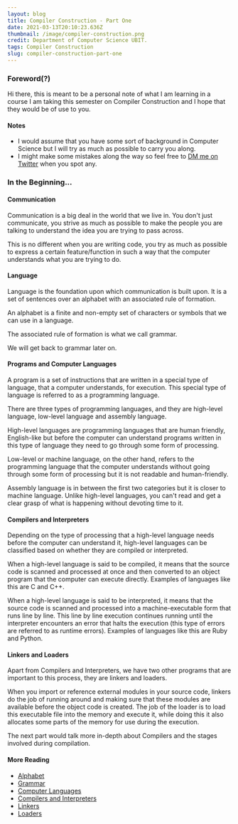 ```yaml
---
layout: blog
title: Compiler Construction - Part One
date: 2021-03-13T20:10:23.636Z
thumbnail: /image/compiler-construction.png
credit: Department of Computer Science UBIT.
tags: Compiler Construction
slug: compiler-construction-part-one
---
```


### Foreword(?)

Hi there, this is meant to be a personal note of what I am learning in a course I am taking this semester on Compiler Construction and I hope that they would be of use to you.

#### Notes

- I would assume that you have some sort of background in Computer Science but I will try as much as possible to carry you along.
- I might make some mistakes along the way so feel free to [DM me on Twitter](https://twitter.com/messages/compose?recipient_id=1249996578154328066) when you spot any.

### In the Beginning...

#### Communication

Communication is a big deal in the world that we live in. You don't just communicate, you strive as much as possible to make the people you are talking to understand the idea you are trying to pass across.

This is no different when you are writing code, you try as much as possible to express a certain feature/function in such a way that the computer understands what you are trying to do.

#### Language

Language is the foundation upon which communication is built upon. It is a set of sentences over an alphabet with an associated rule of formation.

An alphabet is a finite and non-empty set of characters or symbols that we can use in a language.

The associated rule of formation is what we call grammar.

We will get back to grammar later on.

#### Programs and Computer Languages

A program is a set of instructions that are written in a special type of language, that a computer understands, for execution. This special type of language is referred to as a programming language.

There are three types of programming languages, and they are high-level language, low-level language and assembly language.

High-level languages are programming languages that are human friendly, English-like but before the computer can understand programs written in this type of language they need to go through some form of processing.

Low-level or machine language, on the other hand, refers to the programming language that the computer understands without going through some form of processing but it is not readable and human-friendly.

Assembly language is in between the first two categories but it is closer to machine language. Unlike high-level languages, you can't read and get a clear grasp of what is happening without devoting time to it.

#### Compilers and Interpreters

Depending on the type of processing that a high-level language needs before the computer can understand it, high-level languages can be classified based on whether they are compiled or interpreted.

When a high-level language is said to be compiled, it means that the source code is scanned and processed at once and then converted to an object program that the computer can execute directly. Examples of languages like this are C and C++.

When a high-level language is said to be interpreted, it means that the source code is scanned and processed into a machine-executable form that runs line by line. This line by line execution continues running until the interpreter encounters an error that halts the execution (this type of errors are referred to as runtime errors). Examples of languages like this are Ruby and Python.

#### Linkers and Loaders

Apart from Compilers and Interpreters, we have two other programs that are important to this process, they are linkers and loaders.

When you import or reference external modules in your source code, linkers do the job of running around and making sure that these modules are available before the object code is created. The job of the loader is to load this executable file into the memory and execute it, while doing this it also allocates some parts of the memory for use during the execution.

The next part would talk more in-depth about Compilers and the stages involved during compilation.

#### More Reading

- [Alphabet](https://en.wikipedia.org/wiki/Alphabet)
- [Grammar](https://en.wikipedia.org/wiki/Grammar)
- [Computer Languages](https://www.computerscience.gcse.guru/theory/high-low-level-languages)
- [Compilers and Interpreters](https://lambda.uta.edu/cse5317/notes/node3.html)
- [Linkers](<https://en.wikipedia.org/wiki/Linker_(computing)>)
- [Loaders](<https://en.wikipedia.org/wiki/Loader_(computing)>)
